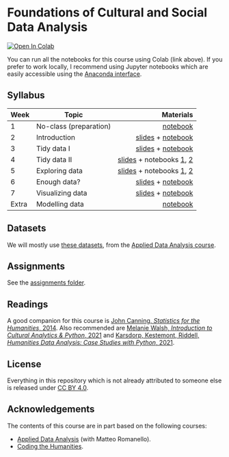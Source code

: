 # Foundations of Cultural and Social Data Analysis

[![Open In Colab](https://colab.research.google.com/assets/colab-badge.svg)](http://colab.research.google.com/github/Giovanni1085/UvA_CSDA/)

You can run all the notebooks for this course using Colab (link above). If you prefer to work locally, I recommend using Jupyter notebooks which are easily accessible using the [Anaconda interface](https://www.anaconda.com/products/individual). 

## Syllabus

| Week         | Topic           | Materials  |
| ------------- |-------------| -----:|
| 1      | No-class (preparation) | <a href='0_HelloWorld.ipynb'>notebook</a> |
| 2      | Introduction | <a href='https://docs.google.com/presentation/d/1L94iFr8Kx1893mkrCW21V63Jq_k4pT0oCHV5IqpPHDo/edit?usp=sharing'>slides</a> + <a href='1_Python_crash_course.ipynb'>notebook</a> |
| 3      | Tidy data I | <a href='https://docs.google.com/presentation/d/1IJyoE8n7Y2vTXzVXI3YU7pPG7W0cJ0c72uQdKPjlTIo/edit?usp=sharing'>slides</a> + <a href='2.1_Pandas.ipynb'>notebook</a> |
| 4      | Tidy data II | <a href='https://docs.google.com/presentation/d/1IJyoE8n7Y2vTXzVXI3YU7pPG7W0cJ0c72uQdKPjlTIo/edit?usp=sharing'>slides</a> + notebooks <a href='2.2_Tidy_data.ipynb'>1</a>, <a href='2.3_Wrangling.ipynb'>2</a> |
| 5      | Exploring data | <a href='https://docs.google.com/presentation/d/18qvRmujAlSepY42LUhGEtoUWi--yZcDV09Z2hqdrWEs/edit?usp=sharing'>slides</a> + notebooks <a href='3.1_More_pandas.ipynb'>1</a>, <a href='3.2_Exploratory_data_analysis.ipynb'>2</a> |
| 6      | Enough data? | <a href='https://docs.google.com/presentation/d/1NK9fccI6DTDbGhdlMMZzv-B3I3Oo0bSIZpvrppVTcYg/edit?usp=sharing'>slides</a> + <a href='4.1_Outliers_sampling.ipynb'>notebook</a> |
| 7      | Visualizing data  | <a href='https://docs.google.com/presentation/d/1RGIf7SCWxANVaQeoW4MPB7KCRnfpS6dnH1W8iCReOwQ/edit?usp=sharing'>slides</a> + <a href='5.1_Visualize.ipynb'>notebook</a> |
| Extra      | Modelling data  | <a href='6.1_Modelling.ipynb'>notebook</a> |

## Datasets

We will mostly use [these datasets](https://github.com/mromanello/ADA-DHOxSS/tree/master/data), from the [Applied Data Analysis course](https://github.com/mromanello/ADA-DHOxSS).

## Assignments

See the [assignments folder](assignments/).

## Readings

A good companion for this course is [John Canning, *Statistics for the Humanities*, 2014](http://statisticsforhumanities.net/book/). Also recommended are [Melanie Walsh, *Introduction to Cultural Analytics & Python*, 2021](https://melaniewalsh.github.io/Intro-Cultural-Analytics/welcome.html) and [Karsdorp, Kestemont, Riddell, *Humanities Data Analysis: Case Studies with Python*, 2021](https://www.humanitiesdataanalysis.org/index.html).

## License

Everything in this repository which is not already attributed to someone else is released under [CC BY 4.0](https://creativecommons.org/licenses/by/4.0/). 

## Acknowledgements

The contents of this course are in part based on the following courses:
* [Applied Data Analysis](https://github.com/mromanello/ADA-DHOxSS) (with Matteo Romanello).
* [Coding the Humanities](https://github.com/Giovanni1085/UvA_CDH_2020).
